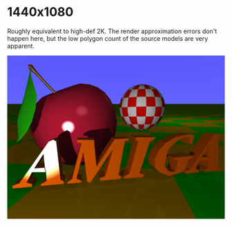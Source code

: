 # 1440x1080

Roughly equivalent to high-def 2K. The render approximation errors don't happen here, but the low polygon count of the source models are very apparent.

![Boing at 1440x1080](boing.png)
